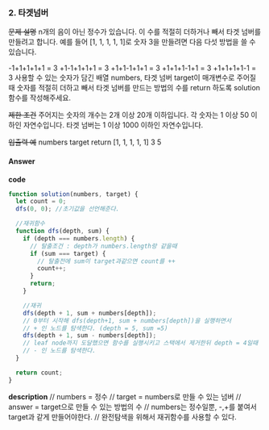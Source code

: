 ### 2. 타겟넘버

~~문제 설명~~
n개의 음이 아닌 정수가 있습니다. 이 수를 적절히 더하거나 빼서 타겟 넘버를 만들려고 합니다. 예를 들어 [1, 1, 1, 1, 1]로 숫자 3을 만들려면 다음 다섯 방법을 쓸 수 있습니다.

-1+1+1+1+1 = 3
+1-1+1+1+1 = 3
+1+1-1+1+1 = 3
+1+1+1-1+1 = 3
+1+1+1+1-1 = 3
사용할 수 있는 숫자가 담긴 배열 numbers, 타겟 넘버 target이 매개변수로 주어질 때 숫자를 적절히 더하고 빼서 타겟 넘버를 만드는 방법의 수를 return 하도록 solution 함수를 작성해주세요.

~~제한 조건~~
주어지는 숫자의 개수는 2개 이상 20개 이하입니다.
각 숫자는 1 이상 50 이하인 자연수입니다.
타겟 넘버는 1 이상 1000 이하인 자연수입니다.

~~입출력 예~~
numbers target return
[1, 1, 1, 1, 1] 3 5

#### Answer

**code**

```js
function solution(numbers, target) {
  let count = 0;
  dfs(0, 0); //초기값을 선언해준다.

  //재귀함수
  function dfs(depth, sum) {
    if (depth === numbers.length) {
      // 탈출조건 : depth가 numbers.length랑 같을때
      if (sum === target) {
        // 탈출전에 sum이 target과같으면 count를 ++
        count++;
      }
      return;
    }

    //재귀
    dfs(depth + 1, sum + numbers[depth]);
    // 0부터 시작해 dfs(depth+1, sum + numbers[depth])을 실행하면서
    // + 인 노드를 탐색한다. (depth = 5, sum =5)
    dfs(depth + 1, sum - numbers[depth]);
    // leaf node까지 도달했으면 함수를 실행시키고 스택에서 제거한뒤 depth = 4일때
    // - 인 노드를 탐색한다.
  }

  return count;
}
```

**description**
// numbers = 정수
// target = numbers로 만들 수 있는 넘버
// answer = target으로 만들 수 있는 방법의 수
// numbers는 정수일뿐, -,+를 붙여서 target과 같게 만들어야한다.
// 완전탐색을 위해서 재귀함수를 사용할 수 있다.

